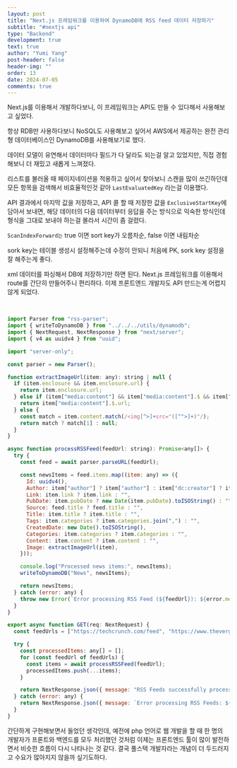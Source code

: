 ```yaml
---
layout: post
title: "Next.js 프레임워크를 이용하여 DynamoDB에 RSS feed 데이터 저장하기"
subtitle: "#nextjs api"
type: "Backend"
development: true
text: true
author: "Yumi Yang"
post-header: false
header-img: ""
order: 13
date: 2024-07-05
comments: true
---
```


Next.js를 이용해서 개발하다보니, 이 프레임워크는 API도 만들 수 있다해서 사용해보고 싶었다.

항상 RDB만 사용하다보니 NoSQL도 사용해보고 싶어서 AWS에서 제공하는 완전 관리형 데이터베이스인 DynamoDB를 사용해보기로 했다.

데이터 모델이 유연해서 데이터마다 필드가 다 달라도 되는걸 알고 있었지만, 직접 경험해보니 더 재밌고 새롭게 느껴졌다.

리스트를 불러올 때 페이지네이션을 적용하고 싶어서 찾아보니 스캔을 많이 쓰긴하던데 모든 항목을 검색해서 비효율적인것 같아 `LastEvaluatedKey` 라는걸 이용했다.

API 결과에서 마지막 값을 저장하고, API 콜 할 때 저장한 값을 `ExclusiveStartKey`에 담아서 보내면, 해당 데이터의 다음 데이터부터 응답을 주는 방식으로 익숙한 방식인데 형식을 그대로 보내야 하는걸 몰라서 시간이 좀 걸렸다.

`ScanIndexForward는` true 이면 sort key가 오름차순, false 이면 내림차순

sork key는 테이블 생성시 설정해주는데 수정이 안되니 처음에 PK, sork key 설정을 잘 해주는게 좋다.

xml 데이터를 파싱해서 DB에 저장하기만 하면 된다. Next.js 프레임워크를 이용해서 route를 간단히 만들어주니 편리하다. 이제 프론트엔드 개발자도 API 만드는게 어렵지 않게 되었다.

<br/>

```javascript
import Parser from "rss-parser";
import { writeToDynamoDB } from "../../../utils/dynamodb";
import { NextRequest, NextResponse } from "next/server";
import { v4 as uuidv4 } from "uuid";

import "server-only";

const parser = new Parser();

function extractImageUrl(item: any): string | null {
  if (item.enclosure && item.enclosure.url) {
    return item.enclosure.url;
  } else if (item["media:content"] && item["media:content"].$ && item["media:content"].$.url) {
    return item["media:content"].$.url;
  } else {
    const match = item.content.match(/<img[^>]+src="([^">]+)"/);
    return match ? match[1] : null;
  }
}

async function processRSSFeed(feedUrl: string): Promise<any[]> {
  try {
    const feed = await parser.parseURL(feedUrl);

    const newsItems = feed.items.map((item: any) => ({
      Id: uuidv4(),
      Author: item["author"] ? item["author"] : item["dc:creator"] ? item["dc:creator"] : "",
      Link: item.link ? item.link : "",
      PubDate: item.pubDate ? new Date(item.pubDate).toISOString() : "",
      Source: feed.title ? feed.title : "",
      Title: item.title ? item.title : "",
      Tags: item.categories ? item.categories.join(",") : "",
      CreatedDate: new Date().toISOString(),
      Categories: item.categories ? item.categories : "",
      Content: item.content ? item.content : "",
      Image: extractImageUrl(item),
    }));

    console.log("Processed news items:", newsItems);
    writeToDynamoDB("News", newsItems);

    return newsItems;
  } catch (error: any) {
    throw new Error(`Error processing RSS Feed (${feedUrl}): ${error.message}`);
  }
}

export async function GET(req: NextRequest) {
  const feedUrls = ["https://techcrunch.com/feed", "https://www.theverge.com/rss/index.xml"];

  try {
    const processedItems: any[] = [];
    for (const feedUrl of feedUrls) {
      const items = await processRSSFeed(feedUrl);
      processedItems.push(...items);
    }

    return NextResponse.json({ message: "RSS Feeds successfully processed", data: processedItems });
  } catch (error: any) {
    return NextResponse.json({ message: `Error processing RSS Feeds: ${error.message}` });
  }
}

```

간단하게 구현해보면서 들었던 생각인데, 예전에 php 언어로 웹 개발을 할 때 한 명의 개발자가 프론트와 백엔드를 모두 처리했던 것처럼 이제는 프론트엔드 툴이 많이 발전하면서 비슷한 흐름이 다시 나타나는 것 같다. 결국 풀스택 개발자라는 개념이 더 두드러지고 수요가 많아지지 않을까 싶기도하다.
